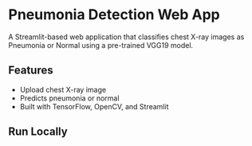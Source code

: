 # Pneumonia Detection Web App

A Streamlit-based web application that classifies chest X-ray images as Pneumonia or Normal using a pre-trained VGG19 model.

## Features
- Upload chest X-ray image
- Predicts pneumonia or normal
- Built with TensorFlow, OpenCV, and Streamlit

## Run Locally
